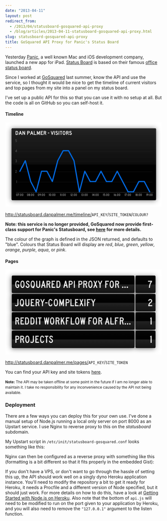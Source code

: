 ```yaml
---
date: "2013-04-11"
layout: post
redirect_from:
  - /2013/04/statusboard-gosquared-api-proxy
  - /blog/articles/2013-04-11-statusboard-gosquared-api-proxy.html
slug: statusboard-gosquared-api-proxy
title: GoSquared API Proxy for Panic's Status Board
---
```


Yesterday [Panic](http://panic.com), a well known Mac and iOS development company, launched a new app for iPad. [Status Board](http://panic.com/statusboard) is based on their famous [office status board](http://www.panic.com/blog/2010/03/the-panic-status-board/).

Since I worked at [GoSquared](http://gosquared.com/) last summer, know the API and use the service, so I thought it would be nice to get the timeline of current visitors and top pages from my site into a panel on my status board.

I've set up a public API for this so that you can use it with no setup at all. But the code is all on GitHub so you can self-host it.

#### Timeline

![GoSquared Statusboard Graph](/posts/images/statusboard-gosquared.png)

<a href="http://statusboard.danpalmer.me/timeline/demo/GSN-181546-E">http://statusboard.danpalmer.me/timeline/<code>API_KEY</code>/<code>SITE_TOKEN</code>/<code>COLOUR?</code></a>

**Note: this service is no longer provided, GoSquared now provide first-class support for Panic's Statusboard, see [here](https://www.gosquared.com/statusboard/) for more details.**

The colour of the graph is defined in the JSON returned, and defaults to "blue". Colours that Status Board will display are _red_, _blue_, _green_, _yellow_, _orange_, _purple_, _aqua_, or _pink_.

#### Pages

![GoSquared Statusboard List](/posts/images/statusboard-gosquared-pages.png)

<a href="http://statusboard.danpalmer.me/pages/demo/GSN-181546-E">http://statusboard.danpalmer.me/pages/<code>API_KEY</code>/<code>SITE_TOKEN</code></a>

You can find your API key and site tokens [here](https://www.gosquared.com/home/developer).

<script src="/assets/scripts/jquery-1.7.2.min.js"></script>
<script src="/assets/scripts/jquery.githubrepowidget.js"></script>
<div class="github-widget" data-repo="danpalmer/statusboard-gosquared"></div>

<small>**Note:** The API may be taken offline at some point in the future if I am no longer able to maintain it. I take no responsibility for any inconvenience caused by the API not being available.</small>

### Deployment

There are a few ways you can deploy this for your own use. I've done a manual setup of Node.js running a local only server on port 8000 as an Upstart service. I use Nginx to reverse proxy to this on the _statusboard_ subdomain.

My Upstart script in `/etc/init/statusboard-gosquared.conf` looks something like this:

<script src="https://gist.github.com/danpalmer/5372062.js"></script>

Nginx can then be configured as a reverse proxy with something like this (formatting is a bit different so that it fits properly in the embedded Gist):

<script src="https://gist.github.com/danpalmer/5372091.js"></script>

If you don't have a VPS, or don't want to go through the hassle of setting this up, the API should work well on a singly dyno Heroku application instance. You'll need to modify the repository a bit to get it ready for Heroku, it needs a Procfile and a different version of Node specified, but it should just work. For more details on how to do this, have a look at [Getting Started with Node.js on Heroku](https://devcenter.heroku.com/articles/nodejs). Also note that the bottom of <code>api.js</code> will need to be modified to run on the port given to your application by Heroku, and you will also need to remove the <code>"127.0.0.1"</code> argument to the listen function.
